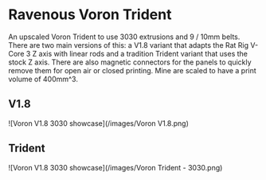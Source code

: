# Ravenous Voron Trident
An upscaled Voron Trident to use 3030 extrusions and 9 / 10mm belts. There are two main versions of this: a V1.8 variant that adapts the Rat Rig V-Core 3 Z axis with linear rods and a tradition Trident variant that uses the stock Z axis. There are also magnetic connectors for the panels to quickly remove them for open air or closed printing. Mine are scaled to have a print volume of 400mm^3.

## V1.8

![Voron V1.8 3030 showcase](/images/Voron V1.8.png)

## Trident

![Voron V1.8 3030 showcase](/images/Voron Trident - 3030.png)
